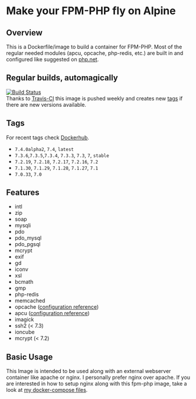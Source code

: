 # Make your FPM-PHP fly on Alpine 

## Overview
This is a Dockerfile/image to build a container for FPM-PHP.
Most of the regular needed modules (apcu, opcache, php-redis, etc.) are built in and configured like suggested on [php.net](https://secure.php.net/).

## Regular builds, automagically
[![Build Status](https://travis-ci.com/Hermsi1337/docker-fpm-php.svg?branch=master)](https://travis-ci.com/Hermsi1337/docker-fpm-php)  
Thanks to [Travis-CI](https://travis-ci.com/) this image is pushed weekly and creates new [tags](https://hub.docker.com/r/hermsi/alpine-fpm-php/tags/) if there are new versions available.

## Tags
For recent tags check [Dockerhub](https://hub.docker.com/r/hermsi/alpine-fpm-php/tags/).
* `7.4.0alpha2`, `7.4`, `latest`
* `7.3.6`,`7.3.5`,`7.3.4`, `7.3.3`, `7.3`, `7`, `stable`
* `7.2.19`, `7.2.18`, `7.2.17`, `7.2.16`, `7.2`
* `7.1.30`, `7.1.29`, `7.1.28`, `7.1.27`, `7.1`
* `7.0.33`, `7.0`

## Features
* intl
* zip
* soap
* mysqli
* pdo
* pdo_mysql
* pdo_pgsql
* mcrypt
* exif
* gd
* iconv
* xsl
* bcmath
* gmp
* php-redis
* memcached
* opcache ([configuration reference](https://secure.php.net/manual/en/opcache.installation.php))
* apcu ([configuration reference](https://secure.php.net/manual/en/apcu.configuration.php))
* imagick
* ssh2 (< 7.3)
* ioncube
* mcrypt (< 7.2)

## Basic Usage
This Image is intended to be used along with an external webserver container like apache or nginx.
I personally prefer nginx over apache. If you are interested in how to setup nginx along with this fpm-php image, take a look at [my docker-compose files](https://github.com/Hermsi1337/docker-compose/blob/master/full_php_dev_stack/docker-compose.yml).
